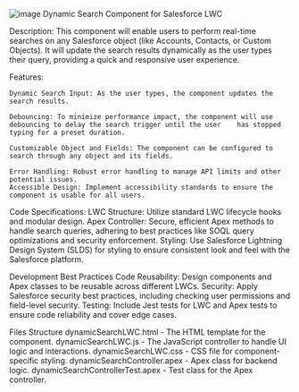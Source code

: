 ![image](https://github.com/TOTALLYMAJOR/dynamic-search-lwc/assets/7169661/8cb89bfc-d5b4-4f3e-8d85-c5a6f5bf0eaa)
Dynamic Search Component for Salesforce LWC

Description:
This component will enable users to perform real-time searches on any Salesforce object (like Accounts, Contacts, or Custom Objects). It will update the search results dynamically as the user types their query, providing a quick and responsive user experience.

Features:

	Dynamic Search Input: As the user types, the component updates the search results.
	
	Debouncing: To minimize performance impact, the component will use debouncing to delay the search trigger until the user 	has stopped typing for a preset duration.
	
	Customizable Object and Fields: The component can be configured to search through any object and its fields.
	
	Error Handling: Robust error handling to manage API limits and other potential issues.
	Accessible Design: Implement accessibility standards to ensure the component is usable for all users.

Code Specifications:
	LWC Structure: Utilize standard LWC lifecycle hooks and modular design.
	Apex Controller: Secure, efficient Apex methods to handle search queries, adhering to best practices like SOQL query 		optimizations and security enforcement.
	Styling: Use Salesforce Lightning Design System (SLDS) for styling to ensure consistent look and feel with the Salesforce 	platform.

Development Best Practices
	Code Reusability: Design components and Apex classes to be reusable across different LWCs.
	Security: Apply Salesforce security best practices, including checking user permissions and field-level security.
	Testing: Include Jest tests for LWC and Apex tests to ensure code reliability and cover edge cases.

Files Structure
	dynamicSearchLWC.html - The HTML template for the component.
	dynamicSearchLWC.js - The JavaScript controller to handle UI logic and interactions.
	dynamicSearchLWC.css - CSS file for component-specific styling.
	dynamicSearchController.apex - Apex class for backend logic.
	dynamicSearchControllerTest.apex - Test class for the Apex controller.
